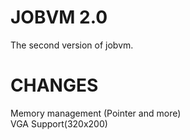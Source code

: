 # JOBVM 2.0
The second version of jobvm.
# CHANGES
Memory management (Pointer and more)<br>
VGA Support(320x200)<br>
